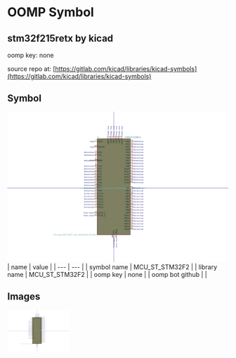 # OOMP Symbol  
## stm32f215retx  by kicad  
  
oomp key: none  
  
source repo at: [https://gitlab.com/kicad/libraries/kicad-symbols](https://gitlab.com/kicad/libraries/kicad-symbols)  
## Symbol  
  
[![working.png](working_600.png)](working.png)  
| name | value | 
| --- | --- | 
| symbol name | MCU_ST_STM32F2 | 
| library name | MCU_ST_STM32F2 | 
| oomp key | none | 
| oomp bot github |  | 
## Images  
  
[![working.png](working_140.png)](working.png)  
